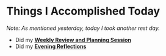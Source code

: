 # Things I Accomplished Today

_Note: As mentioned yesterday, today I took another rest day._

- Did my **[Weekly Review and Planning Session](../../routines/personal-health-and-wellness-routine-2024.md)**
- Did my **[Evening Reflections](../../routines/evening-reflections.md)**
